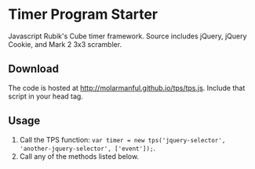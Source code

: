 # Timer Program Starter
Javascript Rubik's Cube timer framework. Source includes jQuery, jQuery Cookie, and Mark 2 3x3 scrambler.

## Download
The code is hosted at http://molarmanful.github.io/tps/tps.js. Include that script in your head tag.

## Usage
1. Call the TPS function: `var timer = new tps('jquery-selector', 'another-jquery-selector', ['event']);`.
2. Call any of the methods listed below.

